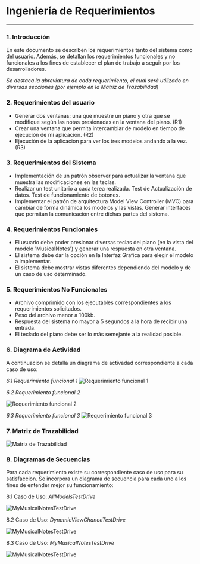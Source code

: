 # Ingeniería de Requerimientos #

----------


### 1. Introducción  ###
En este documento se describen los requerimientos tanto del sistema como del usuario. Además, se detallan los requerimientos funcionales y no funcionales a los fines de establecer el plan de trabajo a seguir por los desarrolladores.

*Se destaca la abreviatura de cada requerimiento, el cual será utilizado en diversas secciones (por ejemplo en la Matriz de Trazabilidad)*


### 2. Requerimientos del usuario ###

- Generar dos ventanas: una que muestre un piano y otra que se modifique según las notas presionadas en la ventana del piano. (R1)
- Crear una ventana que permita intercambiar de modelo en tiempo de ejecución de mi aplicación. (R2)
- Ejecución de la aplicacion para ver los tres modelos andando a la vez. (R3)



### 3. Requerimientos del Sistema ###

- Implementación de un patrón observer para actualizar la ventana que muestra las modificaciones en las teclas.
- Realizar un test unitario a cada terea realizada. Test de Actualización de datos. Test de funcionamiento de botones.
- Implementar el patrón de arquitectura Model View Controller (MVC) para cambiar de forma dinámica los modelos y las vistas. Generar interfaces que permitan la comunicación entre dichas partes del sistema.

### 4. Requerimientos Funcionales ###

- El usuario debe poder presionar diversas teclas del piano (en la vista del modelo 'MusicalNotes') y generar una respuesta en otra ventana.
- El sistema debe dar la opción en la Interfaz Grafica para elegir el modelo a implementar.
- El sistema debe mostrar vistas diferentes dependiendo del modelo y de un caso de uso determinado.

### 5. Requerimientos No Funcionales ###

- Archivo comprimido con los ejecutables correspondientes a los requerimientos solicitados.
- Peso del archivo menor a 100kb.
- Respuesta del sistema no mayor a 5 segundos a la hora de recibir una entrada.
- El teclado del piano debe ser lo más semejante a la realidad posible.

### 6. Diagrama de Actividad ###
A continuacion se detalla un diagrama de activadad correspondiente a cada caso de uso:

*6.1 Requerimiento funcional 1*
![Requerimiento funcional 1](https://github.com/matthew44/IngSoft_TrabajoFinal_BurningTeam/blob/master/docs/DiagramasUML/Diagrama%20de%20Actividades-MusicalNotes.jpg?raw=true)

*6.2 Requerimiento funcional 2*

![Requerimiento funcional 2](https://github.com/matthew44/IngSoft_TrabajoFinal_BurningTeam/blob/master/docs/DiagramasUML/Diagrama%20de%20Actividades-DynamicView.jpg?raw=true)

*6.3 Requerimiento funcional 3*
![Requerimiento funcional 3](https://github.com/matthew44/IngSoft_TrabajoFinal_BurningTeam/blob/master/docs/DiagramasUML/Diagrama%20de%20Actividades-AllTestDrive.jpg?raw=true)

### 7. Matriz de Trazabilidad ###

![Matriz de Trazabilidad](https://github.com/matthew44/IngSoft_TrabajoFinal_BurningTeam/blob/Requerimientos/docs/DiagramasUML/Matriz%20de%20Trazabilidad.JPG?raw=true)

### 8. Diagramas de Secuencias ###
Para cada requerimiento existe su correspondiente caso de uso para su satisfaccion. Se incorpora un diagrama de secuencia para cada uno a los fines de entender mejor su funcionamiento:

8.1 Caso de Uso: *AllModelsTestDrive*

![MyMusicalNotesTestDrive](https://github.com/matthew44/IngSoft_TrabajoFinal_BurningTeam/blob/master/docs/Diagramas%20UML/AllModelsTestDrive.jpg?raw=true)

8.2 Caso de Uso: *DynamicViewChanceTestDrive*

![MyMusicalNotesTestDrive](https://github.com/matthew44/IngSoft_TrabajoFinal_BurningTeam/blob/master/docs/Diagramas%20UML/DynamicViewChangeTestDrive.jpg?raw=true)

8.3 Caso de Uso: *MyMusicalNotesTestDrive*

![MyMusicalNotesTestDrive](https://github.com/matthew44/IngSoft_TrabajoFinal_BurningTeam/blob/master/docs/Diagramas%20UML/MyMusicalNotesTestDrive.jpg?raw=true)




